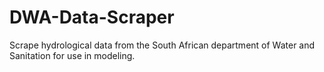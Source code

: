 # DWA-Data-Scraper
Scrape hydrological data from the South African department of Water and Sanitation for use in modeling.
